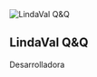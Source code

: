 <!DOCTYPE html>
<html lang="es">

  <div class="profile-card">
    <img src="https://via.placeholder.com/120" alt="LindaVal Q&Q">
    <h2>LindaVal Q&Q</h2>
    <p class="typing-effect">Desarrolladora</p>
</body>
</html>
